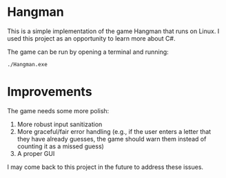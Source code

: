 # Hangman

This is a simple implementation of the game Hangman that runs on Linux. I used this project as an opportunity to learn more about C#. 

The game can be run by opening a terminal and running:
```
./Hangman.exe
```
# Improvements

The game needs some more polish:

1. More robust input sanitization
2. More graceful/fair error handling (e.g., if the user enters a letter that they have already guesses, the game should warn them instead of counting it as a missed guess)
3. A proper GUI

I may come back to this project in the future to address these issues.
